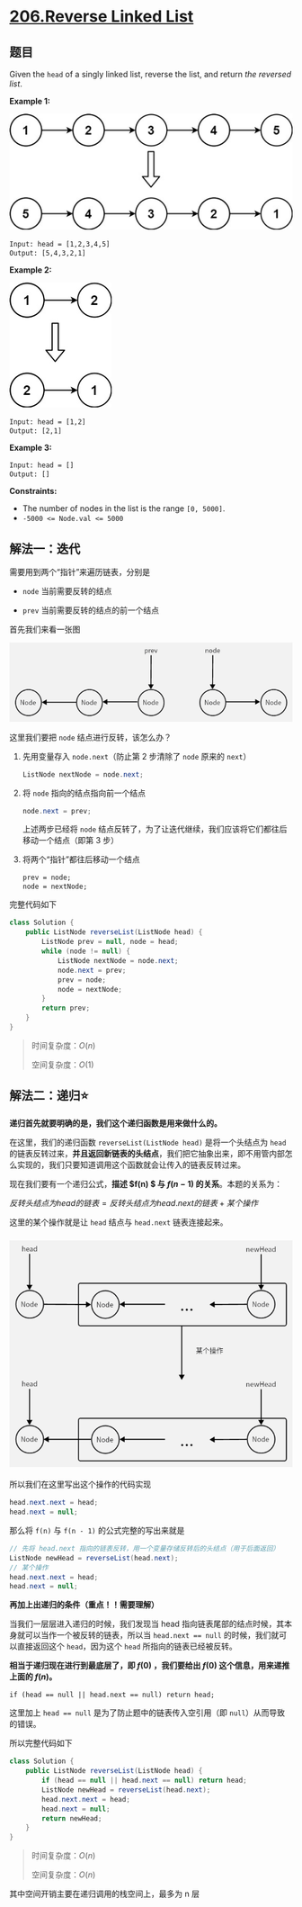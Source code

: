 # [206.Reverse Linked List](https://leetcode.cn/problems/reverse-linked-list)

## 题目

Given the `head` of a singly linked list, reverse the list, and return *the reversed list*.

**Example 1:**

![img](./assets/rev1ex1.jpg)

```
Input: head = [1,2,3,4,5]
Output: [5,4,3,2,1]
```

**Example 2:**

![img](./assets/rev1ex2.jpg)

```
Input: head = [1,2]
Output: [2,1]
```

**Example 3:**

```
Input: head = []
Output: []
```

**Constraints:**

- The number of nodes in the list is the range `[0, 5000]`.
- `-5000 <= Node.val <= 5000`



## 解法一：迭代

需要用到两个“指针”来遍历链表，分别是

- `node` 当前需要反转的结点

- `prev` 当前需要反转的结点的前一个结点

首先我们来看一张图

![img2](./assets/img2.png)

这里我们要把  `node` 结点进行反转，该怎么办？

1. 先用变量存入 `node.next`（防止第 2 步清除了 `node` 原来的 `next`）

   ```java
   ListNode nextNode = node.next;
   ```

2. 将 `node` 指向的结点指向前一个结点

   ```java
   node.next = prev;
   ```

   上述两步已经将 `node` 结点反转了，为了让迭代继续，我们应该将它们都往后移动一个结点（即第 3 步）

3. 将两个“指针”都往后移动一个结点

   ```
   prev = node;
   node = nextNode;
   ```



完整代码如下

```java
class Solution {
    public ListNode reverseList(ListNode head) {
        ListNode prev = null, node = head;
        while (node != null) {
            ListNode nextNode = node.next;
            node.next = prev;
            prev = node;
            node = nextNode;
        }
        return prev;
    }
}
```

> 时间复杂度：$O(n)$
>
> 空间复杂度：$O(1)$



## 解法二：递归⭐

**递归首先就要明确的是，我们这个递归函数是用来做什么的。**

在这里，我们的递归函数 `reverseList(ListNode head)` 是将一个头结点为 `head` 的链表反转过来，**并且返回新链表的头结点**，我们把它抽象出来，即不用管内部怎么实现的，我们只要知道调用这个函数就会让传入的链表反转过来。

现在我们要有一个递归公式，**描述  $f(n) $ 与  $f(n - 1)$  的关系**。本题的关系为：

$反转头结点为 head 的链表 = 反转头结点为 head.next 的链表+某个操作$

这里的某个操作就是让 `head` 结点与 `head.next` 链表连接起来。

### ![export](./assets/export.png)

所以我们在这里写出这个操作的代码实现

```java
head.next.next = head;
head.next = null;
```

那么将 `f(n)` 与 `f(n - 1)` 的公式完整的写出来就是

```java
// 先将 head.next 指向的链表反转，用一个变量存储反转后的头结点（用于后面返回）
ListNode newHead = reverseList(head.next);
// 某个操作
head.next.next = head;
head.next = null;
```

**再加上出递归的条件（重点！！需要理解）**

当我们一层层进入递归的时候，我们发现当 head 指向链表尾部的结点时候，其本身就可以当作一个被反转的链表，所以当 `head.next == null` 的时候，我们就可以直接返回这个 `head`，因为这个 `head` 所指向的链表已经被反转。

**相当于递归现在进行到最底层了，即 $f(0)$ ，我们要给出 $f(0)$ 这个信息，用来递推上面的 $f(n)$。**

```
if (head == null || head.next == null) return head;
```

这里加上 `head == null` 是为了防止题中的链表传入空引用（即 `null`）从而导致的错误。



所以完整代码如下

```java
class Solution {
    public ListNode reverseList(ListNode head) {
        if (head == null || head.next == null) return head;
        ListNode newHead = reverseList(head.next);
        head.next.next = head;
        head.next = null;
        return newHead;
    }
}
```

> 时间复杂度：$O(n)$
>
> 空间复杂度：$O (n)$

其中空间开销主要在递归调用的栈空间上，最多为 n 层